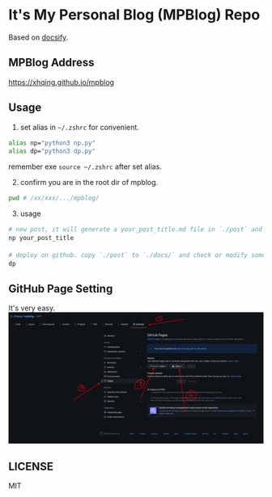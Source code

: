 # It's My Personal Blog (MPBlog) Repo
Based on [docsify](https://docsify.js.org/).

## MPBlog Address
https://xhqing.github.io/mpblog

## Usage
1. set alias in `~/.zshrc` for convenient.
```bash
alias np="python3 np.py"
alias dp="python3 dp.py"
```
remember exe `source ~/.zshrc` after set alias.

2. confirm you are in the root dir of mpblog.
```bash
pwd # /xx/xxx/.../mpblog/
```

3. usage
```bash
# new post, it will generate a your_post_title.md file in `./post` and open it automatically with typora (I use typora).
np your_post_title

# deploy on github. copy `./post` to `./docs/` and check or modify something automatically, git push the whole mpblog repo finally.
dp
```

## GitHub Page Setting
It's very easy.
![img](20220128215228.jpg)


## LICENSE
MIT
